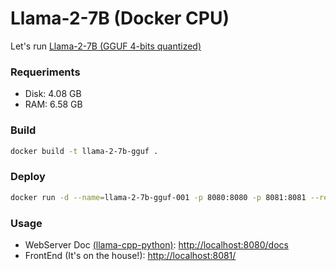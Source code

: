 # Llama-2-7B (Docker CPU)

Let's run [Llama-2-7B (GGUF 4-bits quantized)](https://huggingface.co/TheBloke/Llama-2-7B-GGUF)

### Requeriments
  - Disk: 4.08 GB
  - RAM: 6.58 GB

### Build
```sh
docker build -t llama-2-7b-gguf .
```

### Deploy
```sh
docker run -d --name=llama-2-7b-gguf-001 -p 8080:8080 -p 8081:8081 --restart unless-stopped llama-2-7b-gguf:latest
```

### Usage
- WebServer Doc [(llama-cpp-python)](https://pypi.org/project/llama-cpp-python/): [http://localhost:8080/docs](http://localhost:8080/docs) 
- FrontEnd (It's on the house!): [http://localhost:8081/](http://localhost:8081/) 
